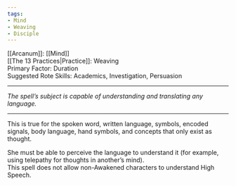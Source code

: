 ```yaml
---
tags:
- Mind
- Weaving
- Disciple
---
```


[[Arcanum]]: [[Mind]]\
[[The 13 Practices|Practice]]: Weaving\
Primary Factor: Duration\
Suggested Rote Skills: Academics, Investigation, Persuasion

---

_The spell’s subject is capable of understanding and translating any language._

---

This is true for the spoken word, written language, symbols, encoded signals, body language, hand symbols, and concepts that only exist as thought.

She must be able to perceive the language to understand it (for example, using telepathy for thoughts in another’s mind).\
This spell does not allow non-Awakened characters to understand High Speech.